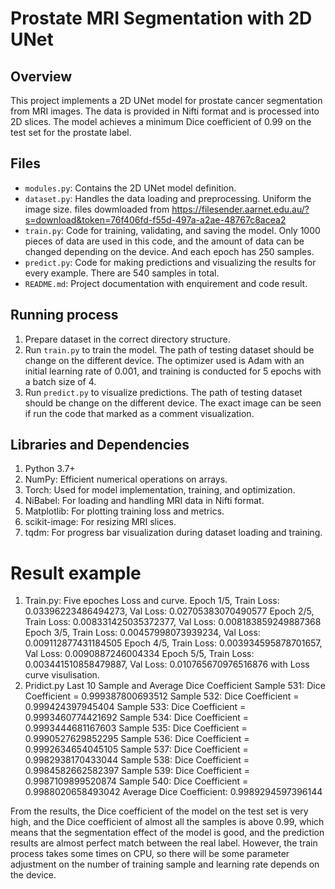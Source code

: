 # Prostate MRI Segmentation with 2D UNet

## Overview
This project implements a 2D UNet model for prostate cancer segmentation from MRI images. The data is provided in Nifti format and is processed into 2D slices. The model achieves a minimum Dice coefficient of 0.99 on the test set for the prostate label. 

## Files
- `modules.py`: Contains the 2D UNet model definition. 
- `dataset.py`: Handles the data loading and preprocessing. Uniform the image size. files dowmloaded from https://filesender.aarnet.edu.au/?s=download&token=76f406fd-f55d-497a-a2ae-48767c8acea2
- `train.py`: Code for training, validating, and saving the model. Only 1000 pieces of data are used in this code, and the amount of data can be changed depending on the device. And each epoch has 250 samples. 
- `predict.py`: Code for making predictions and visualizing the results for every example. There are 540 samples in total. 
- `README.md`: Project documentation with enquirement and code result. 

## Running process
1. Prepare dataset in the correct directory structure.
2. Run `train.py` to train the model. The path of testing dataset should be change on the different device. The optimizer used is Adam with an initial learning rate of 0.001, and training is conducted for 5 epochs with a batch size of 4.
3. Run `predict.py` to visualize predictions. The path of testing dataset should be change on the different device. The exact image can be seen if run the code that marked as a comment visualization.

## Libraries and Dependencies
1. Python 3.7+
2. NumPy: Efficient numerical operations on arrays.
3. Torch: Used for model implementation, training, and optimization.
4. NiBabel: For loading and handling MRI data in Nifti format.
5. Matplotlib: For plotting training loss and metrics.
6. scikit-image: For resizing MRI slices.
7. tqdm: For progress bar visualization during dataset loading and training.

# Result example
1. Train.py:
Five epoches Loss and curve.
Epoch 1/5, Train Loss: 0.03396223486494273, Val Loss: 0.02705383070490577
Epoch 2/5, Train Loss: 0.008331425035372377, Val Loss: 0.008183859249887368
Epoch 3/5, Train Loss: 0.00457998073939234, Val Loss: 0.009112877431184505
Epoch 4/5, Train Loss: 0.003934595878701657, Val Loss: 0.0090887246004334
Epoch 5/5, Train Loss: 0.003441510858479887, Val Loss: 0.010765670976516876
with Loss curve visulisation.
2. Pridict.py
Last 10 Sample and Average Dice Coefficient
Sample 531: Dice Coefficient = 0.999387800693512
Sample 532: Dice Coefficient = 0.999424397945404
Sample 533: Dice Coefficient = 0.9993460774421692
Sample 534: Dice Coefficient = 0.9993444681167603
Sample 535: Dice Coefficient = 0.9990527629852295
Sample 536: Dice Coefficient = 0.9992634654045105
Sample 537: Dice Coefficient = 0.9982938170433044
Sample 538: Dice Coefficient = 0.9984582662582397
Sample 539: Dice Coefficient = 0.9987109899520874
Sample 540: Dice Coefficient = 0.9988020658493042
Average Dice Coefficient: 0.9989294597396144

From the results, the Dice coefficient of the model on the test set is very high, and the Dice coefficient of almost all the samples is above 0.99, which means that the segmentation effect of the model is good, and the prediction results are almost perfect match between the real label. However, the train process takes some times on CPU, so there will be some parameter adjustment on the number of training sample and learning rate depends on the device.  
